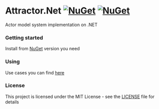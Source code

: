 # Attractor.Net [![NuGet](https://buildstats.info/nuget/Attractor?packageVersion=1.0.0-alpha.12-net5&includePreReleases=true)](https://www.nuget.org/packages/Attractor/1.0.0-alpha.12-net5) [![NuGet](https://buildstats.info/nuget/Attractor?packageVersion=1.0.0-alpha.12-netstandard2.0&includePreReleases=true)](https://www.nuget.org/packages/Attractor/1.0.0-alpha.12-netstandard2.0)

Actor model system implementation on .NET

### Getting started

Install from [NuGet](https://www.nuget.org/packages/Attractor/) version you need

### Using

Use cases you can find [here](https://github.com/gendalf90/Attractor.Net/tree/main/src/Attractor.Tests/UseCases)

### License

This project is licensed under the MIT License - see the [LICENSE](LICENSE) file for details

 
